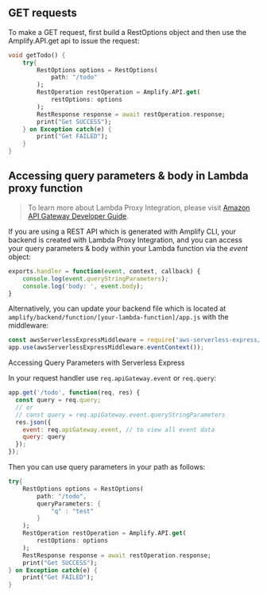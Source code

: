 ## GET requests

To make a GET request, first build a RestOptions object and then use the Amplify.API.get api to issue the request:

```dart
void getTodo() {
    try{
        RestOptions options = RestOptions(
            path: "/todo"
        );
        RestOperation restOperation = Amplify.API.get(
            restOptions: options
        );
        RestResponse response = await restOperation.response;
        print("Get SUCCESS");
    } on Exception catch(e) {
        print("Get FAILED");
    }
}
```

## Accessing query parameters & body in Lambda proxy function

> To learn more about Lambda Proxy Integration, please visit [Amazon API Gateway Developer Guide](https://docs.aws.amazon.com/apigateway/latest/developerguide/api-gateway-create-api-as-simple-proxy-for-lambda.html).

If you are using a REST API which is generated with Amplify CLI, your backend is created with Lambda Proxy Integration, and you can access your query parameters & body within your Lambda function via the *event* object:

```javascript
exports.handler = function(event, context, callback) {
    console.log(event.queryStringParameters);
    console.log('body: ', event.body);
}
```

Alternatively, you can update your backend file which is located at `amplify/backend/function/[your-lambda-function]/app.js` with the middleware:

```javascript
const awsServerlessExpressMiddleware = require('aws-serverless-express/middleware');
app.use(awsServerlessExpressMiddleware.eventContext());
```

Accessing Query Parameters with Serverless Express

In your request handler use `req.apiGateway.event` or `req.query`:

```javascript
app.get('/todo', function(req, res) {
  const query = req.query;
  // or
  // const query = req.apiGateway.event.queryStringParameters
  res.json({
    event: req.apiGateway.event, // to view all event data
    query: query
  });
});
```

Then you can use query parameters in your path as follows:

```dart
try{
    RestOptions options = RestOptions(
        path: "/todo",
        queryParameters: {
            "q" : "test"
        }
    );
    RestOperation restOperation = Amplify.API.get(
        restOptions: options
    );
    RestResponse response = await restOperation.response;
    print("Get SUCCESS");
} on Exception catch(e) {
    print("Get FAILED");
}
```

